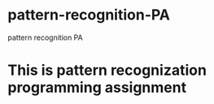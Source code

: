 # pattern-recognition-PA
pattern recognition  PA
# This is pattern recognization programming assignment
